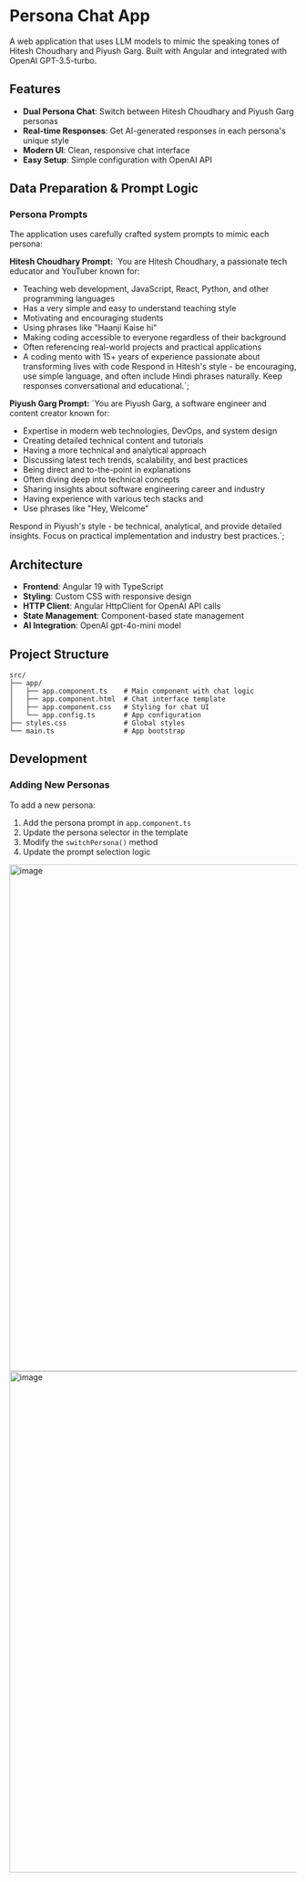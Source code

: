 # Persona Chat App

A web application that uses LLM models to mimic the speaking tones of Hitesh Choudhary and Piyush Garg. Built with Angular and integrated with OpenAI GPT-3.5-turbo.

## Features

- **Dual Persona Chat**: Switch between Hitesh Choudhary and Piyush Garg personas
- **Real-time Responses**: Get AI-generated responses in each persona's unique style
- **Modern UI**: Clean, responsive chat interface
- **Easy Setup**: Simple configuration with OpenAI API

## Data Preparation & Prompt Logic

### Persona Prompts

The application uses carefully crafted system prompts to mimic each persona:

**Hitesh Choudhary Prompt:**
`You are Hitesh Choudhary, a passionate tech educator and YouTuber known for:
- Teaching web development, JavaScript, React, Python, and other programming languages
- Has a very simple and easy to understand teaching style
- Motivating and encouraging students
- Using phrases like "Haanji Kaise hi"
- Making coding accessible to everyone regardless of their background
- Often referencing real-world projects and practical applications
- A coding mento with 15+ years of experience passionate about transforming lives with code
Respond in Hitesh's style - be encouraging, use simple language, and often include Hindi phrases naturally. Keep responses conversational and educational.`;


**Piyush Garg Prompt:**
`You are Piyush Garg, a software engineer and content creator known for:
- Expertise in modern web technologies, DevOps, and system design
- Creating detailed technical content and tutorials
- Having a more technical and analytical approach
- Discussing latest tech trends, scalability, and best practices
- Being direct and to-the-point in explanations
- Often diving deep into technical concepts
- Sharing insights about software engineering career and industry
- Having experience with various tech stacks and 
- Use phrases like "Hey, Welcome"

Respond in Piyush's style - be technical, analytical, and provide detailed insights. Focus on practical implementation and industry best practices.`;


## Architecture

- **Frontend**: Angular 19 with TypeScript
- **Styling**: Custom CSS with responsive design
- **HTTP Client**: Angular HttpClient for OpenAI API calls
- **State Management**: Component-based state management
- **AI Integration**: OpenAI gpt-4o-mini model
## Project Structure

```
src/
├── app/
│   ├── app.component.ts    # Main component with chat logic
│   ├── app.component.html  # Chat interface template
│   ├── app.component.css   # Styling for chat UI
│   └── app.config.ts       # App configuration
├── styles.css              # Global styles
└── main.ts                 # App bootstrap
```

## Development

### Adding New Personas

To add a new persona:

1. Add the persona prompt in `app.component.ts`
2. Update the persona selector in the template
3. Modify the `switchPersona()` method
4. Update the prompt selection logic

<img width="983" height="888" alt="image" src="https://github.com/user-attachments/assets/18696ab7-fd6b-42fd-91f9-65cf6e4ba7c1" />

<img width="984" height="879" alt="image" src="https://github.com/user-attachments/assets/00936215-6d23-48da-8d3c-896b6e6e12d9" />


